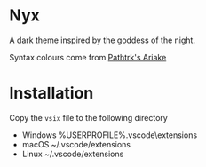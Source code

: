 # Nyx

A dark theme inspired by the goddess of the night.

Syntax colours come from [Pathtrk's Ariake](https://github.com/pathtrk/ariake-dark-syntax)

# Installation

Copy the `vsix` file to the following directory

* Windows %USERPROFILE%\.vscode\extensions
* macOS ~/.vscode/extensions
* Linux ~/.vscode/extensions
